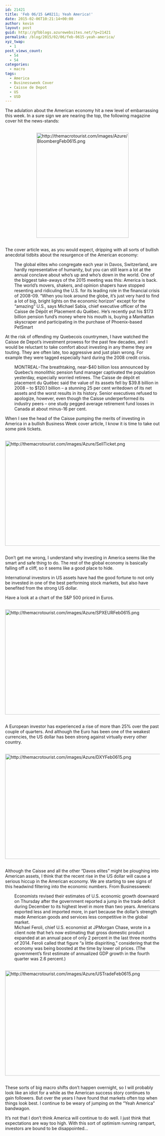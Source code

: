 ```yaml
---
id: 21421
title: 'Feb 06/15 &#8211; Yeah America!'
date: 2015-02-06T10:21:14+00:00
author: kevin
layout: post
guid: http://gfbblogs.azurewebsites.net/?p=21421
permalink: /blog/2015/02/06/feb-0615-yeah-america/
xyz_twap:
  - 1
post_views_count:
  - 54
  - 54
categories:
  - macro
tags:
  - America
  - Businessweek Cover
  - Caisse de Depot
  - US
  - USD
---
```

The adulation about the American economy hit a new level of embarrassing this week. In a sure sign we are nearing the top, the following magazine cover hit the news-stands:


  <img src="http://themacrotourist.com/images/Azure/BloombergFeb0615.png" style="margin:30px auto;display:block;" alt="http://themacrotourist.com/images/Azure/BloombergFeb0615.png" width="300" height="342">

The cover article was, as you would expect, dripping with all sorts of bullish anecdotal tidbits about the resurgence of the American economy:

<p style="padding-left: 30px;">
  The global elites who congregate each year in Davos, Switzerland, are hardly representative of humanity, but you can still learn a lot at the annual conclave about who’s up and who’s down in the world. One of the biggest take-aways of the 2015 meeting was this: America is back. The world’s movers, shakers, and opinion shapers have stopped resenting and ridiculing the U.S. for its leading role in the financial crisis of 2008-09. “When you look around the globe, it’s just very hard to find a lot of big, bright lights on the economic horizon” except for the “amazing” U.S., says Michael Sabia, chief executive officer of the Caisse de Dépôt et Placement du Québec. He’s recently put his $173 billion pension fund’s money where his mouth is, buying a Manhattan skyscraper and participating in the purchase of Phoenix-based PetSmart
</p>

At the risk of offending my Quebecois countrymen, I have watched the Caisse de Depot&#8217;s investment prowess for the past few decades, and I would be reluctant to take comfort about investing in any theme they are touting. They are often late, too aggressive and just plain wrong. For example they were tagged especially hard during the 2008 credit crisis.

<p style="padding-left: 30px;">
  MONTREAL–The breathtaking, near-$40 billion loss announced by Quebec&#8217;s monolithic pension fund manager captivated the population yesterday, especially worried retirees. The Caisse de dépôt et placement du Québec said the value of its assets fell by $39.8 billion in 2008 – to $120.1 billion – a stunning 25 per cent writedown of its net assets and the worst results in its history. Senior executives refused to apologize, however, even though the Caisse underperformed its industry peers – one study pegged average retirement fund losses in Canada at about minus-16 per cent.
</p>

When I see the head of the Caisse pumping the merits of investing in America in a bullish Business Week cover article, I know it is time to take out some pink tickets.


  <img src="http://themacrotourist.com/images/Azure/SellTicket.png" style="margin:30px auto;display:block;" alt="http://themacrotourist.com/images/Azure/SellTicket.png" width="600" height="342">

Don&#8217;t get me wrong, I understand why investing in America seems like the smart and safe thing to do. The rest of the global economy is basically falling off a cliff, so it seems like a good place to hide.

International investors in US assets have had the good fortune to not only be invested in one of the best performing stock markets, but also have benefited from the strong US dollar. 

Have a look at a chart of the S&P 500 priced in Euros.


  <img src="http://themacrotourist.com/images/Azure/SPXEURFeb0615.png" style="margin:30px auto;display:block;" alt="http://themacrotourist.com/images/Azure/SPXEURFeb0615.png" width="600" height="342">

A European investor has experienced a rise of more than 25% over the past couple of quarters. And although the Euro has been one of the weakest currencies, the US dollar has been strong against virtually every other country.


  <img src="http://themacrotourist.com/images/Azure/DXYFeb0615.png" style="margin:30px auto;display:block;" alt="http://themacrotourist.com/images/Azure/DXYFeb0615.png" width="600" height="342">

Although the Caisse and all the other &#8220;Davos elites&#8221; might be ploughing into American assets, I think that the recent rise in the US dollar will cause a serious hiccup in the American economy. We are starting to see signs of this headwind filtering into the economic numbers. From Businessweek:

<p style="padding-left: 30px;">
  Economists revised their estimates of U.S. economic growth downward on Thursday after the government reported a jump in the trade deficit during December to its highest level in more than two years. Americans exported less and imported more, in part because the dollar&#8217;s strength made American goods and services less competitive in the global market.<br /> Michael Feroli, chief U.S. economist at JPMorgan Chase, wrote in a client note that he&#8217;s now estimating that gross domestic product expanded at an annual pace of only 2 percent in the last three months of 2014. Feroli called that figure &#8220;a little dispiriting,&#8221; considering that the economy was being boosted at the time by lower oil prices. (The government&#8217;s first estimate of annualized GDP growth in the fourth quarter was 2.6 percent.)
</p>


  <img src="http://themacrotourist.com/images/Azure/USTradeFeb0615.png" style="margin:30px auto;display:block;" alt="http://themacrotourist.com/images/Azure/USTradeFeb0615.png" width="600" height="342">

These sorts of big macro shifts don&#8217;t happen overnight, so I will probably look like an idiot for a while as the American success story continues to gain followers. But over the years I have found that markets often top when things look best. I continue to be weary of jumping on the &#8220;Yeah America&#8221; bandwagon.

It&#8217;s not that I don&#8217;t think America will continue to do well. I just think that expectations are way too high. With this sort of optimism running rampart, investors are bound to be disappointed&#8230;